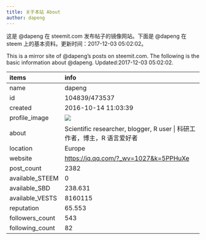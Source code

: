 ```yaml
---
title: 关于本站 About
author: dapeng
---
```


这是 @dapeng 在 steemit.com 发布帖子的镜像网站。下面是 @dapeng 在 steem 上的基本资料。更新时间：2017-12-03 05:02:02。

This is a mirror site of @dapeng’s posts on steemit.com. The following is the basic information about @dapeng. Updated:2017-12-03 05:02:02.



|items           |info                                                                                    |
|:---------------|:---------------------------------------------------------------------------------------|
|name            |dapeng                                                                                  |
|id              |104839/473537                                                                           |
|created         |2016-10-14 11:03:39                                                                     |
|profile_image   |![](http://0.gravatar.com/avatar/6fe1d4ffad212efc7985ecdd4ef9ef77?s=44&d=monsterid&r=g) |
|about           |Scientific researcher, blogger, R user &#124;  科研工作者，博主，R 语言爱好者           |
|location        |Europe                                                                                  |
|website         |https://jq.qq.com/?_wv=1027&k=5PPHuXe                                                   |
|post_count      |2382                                                                                    |
|available_STEEM |0                                                                                       |
|available_SBD   |238.631                                                                                 |
|available_VESTS |8160115                                                                                 |
|reputation      |65.553                                                                                  |
|followers_count |543                                                                                     |
|following_count |82                                                                                      |
